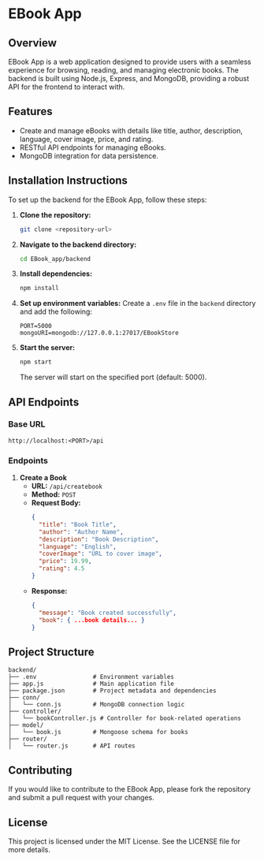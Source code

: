 # EBook App

## Overview
EBook App is a web application designed to provide users with a seamless experience for browsing, reading, and managing electronic books. The backend is built using Node.js, Express, and MongoDB, providing a robust API for the frontend to interact with.

## Features
- Create and manage eBooks with details like title, author, description, language, cover image, price, and rating.
- RESTful API endpoints for managing eBooks.
- MongoDB integration for data persistence.

## Installation Instructions
To set up the backend for the EBook App, follow these steps:

1. **Clone the repository:**
   ```bash
   git clone <repository-url>
   ```

2. **Navigate to the backend directory:**
   ```bash
   cd EBook_app/backend
   ```

3. **Install dependencies:**
   ```bash
   npm install
   ```

4. **Set up environment variables:**
   Create a `.env` file in the `backend` directory and add the following:
   ```env
   PORT=5000
   mongoURI=mongodb://127.0.0.1:27017/EBookStore
   ```

5. **Start the server:**
   ```bash
   npm start
   ```
   The server will start on the specified port (default: 5000).

## API Endpoints
### Base URL
`http://localhost:<PORT>/api`

### Endpoints
1. **Create a Book**
   - **URL:** `/api/createbook`
   - **Method:** `POST`
   - **Request Body:**
     ```json
     {
       "title": "Book Title",
       "author": "Author Name",
       "description": "Book Description",
       "language": "English",
       "coverImage": "URL to cover image",
       "price": 19.99,
       "rating": 4.5
     }
     ```
   - **Response:**
     ```json
     {
       "message": "Book created successfully",
       "book": { ...book details... }
     }
     ```

## Project Structure
```
backend/
├── .env                # Environment variables
├── app.js              # Main application file
├── package.json        # Project metadata and dependencies
├── conn/
│   └── conn.js         # MongoDB connection logic
├── controller/
│   └── bookController.js # Controller for book-related operations
├── model/
│   └── book.js         # Mongoose schema for books
├── router/
│   └── router.js       # API routes
```

## Contributing
If you would like to contribute to the EBook App, please fork the repository and submit a pull request with your changes.

## License
This project is licensed under the MIT License. See the LICENSE file for more details.
